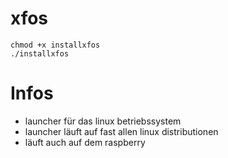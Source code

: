 # xfos
````
chmod +x installxfos
./installxfos
````


# Infos
* launcher für das linux betriebssystem
* launcher läuft auf fast allen linux distributionen
* läuft auch auf dem raspberry
